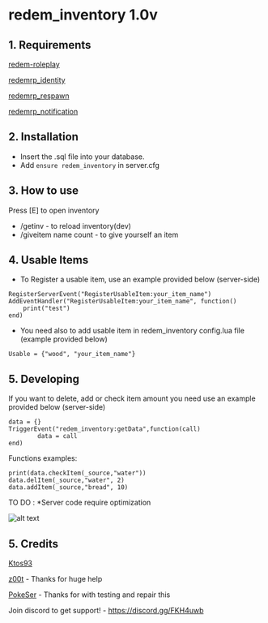 # redem_inventory 1.0v

## 1. Requirements

[redem-roleplay](https://github.com/RedEM-RP/redem_roleplay/)

[redemrp_identity](https://github.com/RedEM-RP/redemrp_identity/)

[redemrp_respawn](https://github.com/RedEM-RP/redemrp_respawn/)

[redemrp_notification](https://github.com/Ktos93/redemrp_notification/)

## 2. Installation
- Insert the .sql file into your database.
- Add ```ensure redem_inventory``` in server.cfg

## 3. How to use
Press [E] to open inventory

- /getinv - to reload inventory(dev)
- /giveitem name count - to give yourself an item

## 4. Usable Items
- To Register a usable item, use an example provided below (server-side)
```
RegisterServerEvent("RegisterUsableItem:your_item_name")
AddEventHandler("RegisterUsableItem:your_item_name", function()
    print("test")
end)
```
- You need also to add usable item in redem_inventory config.lua file (example provided below)

```Usable = {"wood", "your_item_name"}```

## 5. Developing
If you want to delete, add or check item amount you need use an example provided below (server-side)

```
data = {}
TriggerEvent("redem_inventory:getData",function(call)
		data = call
end)
```
Functions examples:

```
print(data.checkItem(_source,"water"))
data.delItem(_source,"water", 2)
data.addItem(_source,"bread", 10)
```
TO DO :
*Server code require optimization

![alt text](https://i.imgur.com/PxCRpBv.png)

## 5. Credits
[Ktos93](http://github.com/Ktos93)

[z00t](https://github.com/z00t) - Thanks for huge help

[PokeSer](https://github.com/PokeSer) - Thanks for with testing and repair this

Join discord to get support! - https://discord.gg/FKH4uwb
